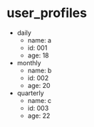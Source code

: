 # user_profiles
- daily
  - name: a
  - id: 001
  - age: 18
- monthly
  - name: b
  - id: 002
  - age: 20
- quarterly
  - name: c
  - id: 003
  - age: 22
